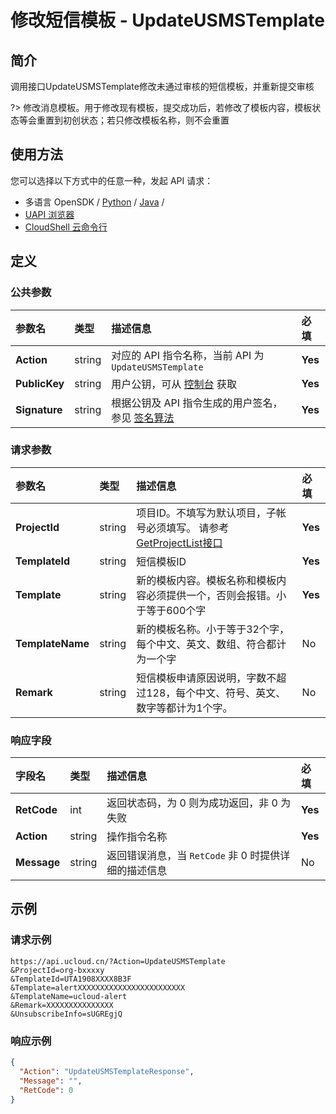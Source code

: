 # 修改短信模板 - UpdateUSMSTemplate

## 简介

调用接口UpdateUSMSTemplate修改未通过审核的短信模板，并重新提交审核

?> 修改消息模板。用于修改现有模板，提交成功后，若修改了模板内容，模板状态等会重置到初创状态；若只修改模板名称，则不会重置




## 使用方法

您可以选择以下方式中的任意一种，发起 API 请求：
- 多语言 OpenSDK / [Python](https://github.com/ucloud/ucloud-sdk-python3) / [Java](https://github.com/ucloud/ucloud-sdk-java) /
- [UAPI 浏览器](https://console.ucloud.cn/uapi/detail?id=UpdateUSMSTemplate)
- [CloudShell 云命令行](https://shell.ucloud.cn/)


## 定义

### 公共参数

| 参数名 | 类型 | 描述信息 | 必填 |
|:---|:---|:---|:---|
| **Action**     | string  | 对应的 API 指令名称，当前 API 为 `UpdateUSMSTemplate`                        | **Yes** |
| **PublicKey**  | string  | 用户公钥，可从 [控制台](https://console.ucloud.cn/uapi/apikey) 获取                                             | **Yes** |
| **Signature**  | string  | 根据公钥及 API 指令生成的用户签名，参见 [签名算法](api/summary/signature.md)  | **Yes** |

### 请求参数

| 参数名 | 类型 | 描述信息 | 必填 |
|:---|:---|:---|:---|
| **ProjectId** | string | 项目ID。不填写为默认项目，子帐号必须填写。 请参考[GetProjectList接口](api/summary/get_project_list) |**Yes**|
| **TemplateId** | string | 短信模板ID |**Yes**|
| **Template** | string | 新的模板内容。模板名称和模板内容必须提供一个，否则会报错。小于等于600个字 |**Yes**|
| **TemplateName** | string | 新的模板名称。小于等于32个字，每个中文、英文、数组、符合都计为一个字 |No|
| **Remark** | string | 短信模板申请原因说明，字数不超过128，每个中文、符号、英文、数字等都计为1个字。 |No|

### 响应字段

| 字段名 | 类型 | 描述信息 | 必填 |
|:---|:---|:---|:---|
| **RetCode** | int | 返回状态码，为 0 则为成功返回，非 0 为失败 |**Yes**|
| **Action** | string | 操作指令名称 |**Yes**|
| **Message** | string | 返回错误消息，当 `RetCode` 非 0 时提供详细的描述信息 |No|




## 示例

### 请求示例
    
```
https://api.ucloud.cn/?Action=UpdateUSMSTemplate
&ProjectId=org-bxxxxy
&TemplateId=UTA1908XXXX8B3F
&Template=alertXXXXXXXXXXXXXXXXXXXXXXXX
&TemplateName=ucloud-alert
&Remark=XXXXXXXXXXXXXXX
&UnsubscribeInfo=sUGREgjQ
```

### 响应示例
    
```json
{
  "Action": "UpdateUSMSTemplateResponse",
  "Message": "",
  "RetCode": 0
}
```





